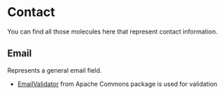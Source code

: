 # Contact

You can find all those molecules here that represent contact information.

## Email

Represents a general email field.

* [EmailValidator](https://commons.apache.org/proper/commons-validator/apidocs/org/apache/commons/validator/routines/EmailValidator.html) from Apache Commons package is used for validation
